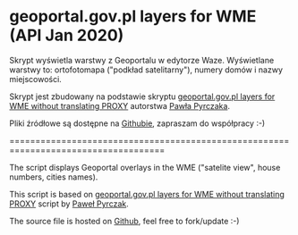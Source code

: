 # geoportal.gov.pl layers for WME (API Jan 2020)
Skrypt wyświetla warstwy z Geoportalu w edytorze Waze. Wyświetlane warstwy to: ortofotomapa ("podkład satelitarny"), numery domów i nazwy miejscowości.

Skrypt jest zbudowany na podstawie skryptu [geoportal.gov.pl layers for WME without translating PROXY](https://greasyfork.org/en/scripts/10611-geoportal-gov-pl-layers-for-wme-without-translating-proxy) autorstwa [Pawła Pyrczaka](https://greasyfork.org/en/users/9996-pawe%C5%82-pyrczak).

Pliki źródłowe są dostępne na [Githubie](https://github.com/kmarud/WME-geoportal.pl), zapraszam do współpracy :-)

====================================================================================

The script displays Geoportal overlays in the WME ("satelite view", house numbers, cities names).

This script is based on [geoportal.gov.pl layers for WME without translating PROXY](https://greasyfork.org/en/scripts/10611-geoportal-gov-pl-layers-for-wme-without-translating-proxy) script by [Paweł Pyrczak](https://greasyfork.org/en/users/9996-pawe%C5%82-pyrczak).

The source file is hosted on [Github](https://github.com/kmarud/WME-geoportal.pl), feel free to fork/update :-)
